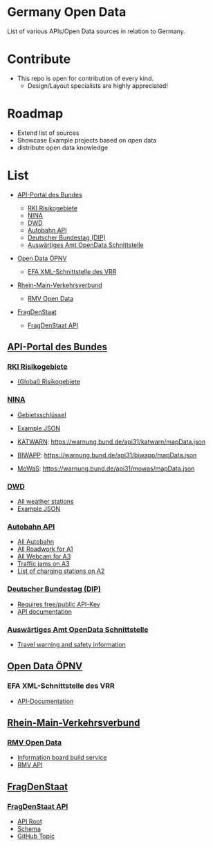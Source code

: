 # Germany Open Data

List of various APIs/Open Data sources in relation to Germany.

# Contribute

- This repo is open for contribution of every kind.
  - Design/Layout specialists are highly appreciated!

# Roadmap

- Extend list of sources
- Showcase Example projects based on open data
- distribute open data knowledge

# List

- [API-Portal des Bundes](https://github.com/forensicgato/germany-open-data#api-portal-des-bundes)
  - [RKI Risikogebiete](https://github.com/forensicgato/germany-open-data#rki-risikogebiete)
  - [NINA](https://github.com/forensicgato/germany-open-data#nina)
  - [DWD](https://github.com/forensicgato/germany-open-data#dwd)
  - [Autobahn API](https://github.com/forensicgato/germany-open-data#autobahn-api)
  - [Deutscher Bundestag (DIP)](https://github.com/forensicgato/germany-open-data#deutscher-bundestag-dip)
  - [Auswärtiges Amt OpenData Schnittstelle](https://github.com/forensicgato/germany-open-data#auswaertiges-amt-openData-schnittstelle)

- [Open Data ÖPNV](https://github.com/forensicgato/germany-open-data#open-data-%C3%B6pnv)
  - [EFA XML-Schnittstelle des VRR](https://github.com/forensicgato/germany-open-data#efa-xml-schnittstelle-des-vrr)

- [Rhein-Main-Verkehrsverbund](https://github.com/forensicgato/germany-open-data#rhein-main-verkehrsverbund)
  - [RMV Open Data](https://github.com/forensicgato/germany-open-data#rmv-open-data)

- [FragDenStaat](https://github.com/forensicgato/germany-open-data#fragdenstaat)
  - [FragDenStaat API](https://github.com/forensicgato/germany-open-data#fragdenstaat-api)


## [API-Portal des Bundes](https://bund.dev/)

### [RKI Risikogebiete](https://risikogebiete.api.bund.dev/)

- [(Global) Risikogebiete](https://api.einreiseanmeldung.de/reisendenportal/risikogebiete)

### [NINA](https://nina.api.bund.dev/)

- [Gebietsschlüssel](https://www.xrepository.de/api/xrepository/urn:de:bund:destatis:bevoelkerungsstatistik:schluessel:rs_2021-07-31/download/Regionalschl_ssel_2021-07-31.json) 
- [Example JSON](https://warnung.bund.de/api31/dashboard/110000000000.json)

- [KATWARN](https://www.katwarn.de/): https://warnung.bund.de/api31/katwarn/mapData.json
- [BIWAPP](https://www.biwapp.de/): https://warnung.bund.de/api31/biwapp/mapData.json
- [MoWaS](https://www.bbk.bund.de/DE/Warnung-Vorsorge/Warnung-in-Deutschland/Warnmittel/MoWaS/mowas_node.html): https://warnung.bund.de/api31/mowas/mapData.json

### [DWD](https://dwd.api.bund.dev/)

- [All weather stations](https://www.dwd.de/DE/leistungen/klimadatendeutschland/statliste/statlex_html.html;jsessionid=7CCB4F4A7B49384AAEE982766D2399F6.live11052?view=nasPublication&nn=16102)
- [Example JSON](https://app-prod-ws.warnwetter.de/v30/stationOverviewExtended?stationIds=10865)

### [Autobahn API](https://autobahn.api.bund.dev/)

- [All Autobahn](https://verkehr.autobahn.de/o/autobahn/)
- [All Roadwork for A1](https://verkehr.autobahn.de/o/autobahn/A1/services/roadworks)
- [All Webcam for A3](https://verkehr.autobahn.de/o/autobahn/A3/services/webcam)
- [Traffic jams on A3](https://verkehr.autobahn.de/o/autobahn/A3/services/warning)
- [List of charging stations on A2](https://verkehr.autobahn.de/o/autobahn/A2/services/electric_charging_station)

### [Deutscher Bundestag (DIP)](https://dip.bundestag.de/)

- [Requires free/public API-Key](https://dip.bundestag.de/%C3%BCber-dip/hilfe/api)
- [API documentation](https://dip.bundestag.de/documents/informationsblatt_zur_dip_api_v01.pdf)

### [Auswärtiges Amt OpenData Schnittstelle](https://travelwarning.api.bund.dev/)

- [Travel warning and safety information](https://www.auswaertiges-amt.de/opendata/travelwarning)

## [Open Data ÖPNV](https://www.opendata-oepnv.de/ht/de/willkommen)

### EFA XML-Schnittstelle des VRR

- [API-Documentation](https://www.opendata-oepnv.de/fileadmin/Dokumentationen_etc/VRR/VRR_20181119_Dokumentation_XML_Schnittstelle_V1.3.pdf)

## [Rhein-Main-Verkehrsverbund](https://www.rmv.de/)

### [RMV Open Data](https://opendata.rmv.de/site/start.html)

- [Information board build service](https://www.rmv.de/auskunft/bin/jp/stboard.exe/dn?L=vs_anzeigetafel)
- [RMV API](https://www.rmv.de/hapi/)

## [FragDenStaat](https://fragdenstaat.de)

### [FragDenStaat API](https://fragdenstaat.de/api/)

- [API Root](https://fragdenstaat.de/api/v1/)
- [Schema](https://fragdenstaat.de/api/v1/schema/)
- [GitHub Topic](https://github.com/topics/fragdenstaat)
